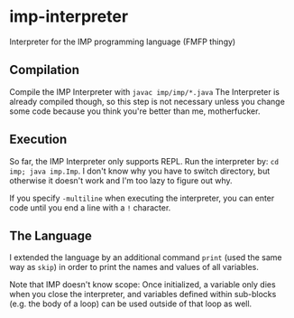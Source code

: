 # imp-interpreter

Interpreter for the IMP programming language (FMFP thingy)

## Compilation

Compile the IMP Interpreter with `javac imp/imp/*.java`
The Interpreter is already compiled though, so this step is not necessary unless you change some code because you think you're better than me, motherfucker.

## Execution

So far, the IMP Interpreter only supports REPL. Run the interpreter by: `cd imp; java imp.Imp`. I don't know why you have to switch directory, but otherwise it doesn't work and I'm too lazy to figure out why.

If you specify `-multiline` when executing the interpreter, you can enter code until you end a line with a `!` character.

## The Language

I extended the language by an additional command `print` (used the same way as `skip`) in order to print the names and values of all variables.

Note that IMP doesn't know scope: Once initialized, a variable only dies when you close the interpreter, and variables defined within sub-blocks (e.g. the body of a loop) can be used outside of that loop as well.
